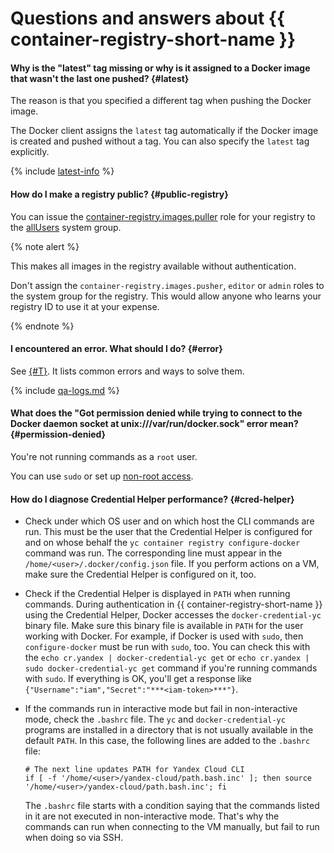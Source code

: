 # Questions and answers about {{ container-registry-short-name }}

#### Why is the "latest" tag missing or why is it assigned to a Docker image that wasn't the last one pushed? {#latest}

The reason is that you specified a different tag when pushing the Docker image.

The Docker client assigns the `latest` tag automatically if the Docker image is created and pushed without a tag. You can also specify the `latest` tag explicitly.

{% include [latest-info](../../_includes/container-registry/info-about-latest.md) %}

#### How do I make a registry public? {#public-registry}

You can issue the [container-registry.images.puller](../security/index.md) role for your registry to the [allUsers](../../iam/concepts/access-control/system-group.md) system group.

{% note alert %}

This makes all images in the registry available without authentication.

Don't assign the `container-registry.images.pusher`, `editor` or `admin` roles to the system group for the registry. This would allow anyone who learns your registry ID to use it at your expense.

{% endnote %}

#### I encountered an error. What should I do? {#error}

See [{#T}](../error/index.md). It lists common errors and ways to solve them.

{% include [qa-logs.md](../../_includes/qa-logs.md) %}

#### What does the "Got permission denied while trying to connect to the Docker daemon socket at unix:///var/run/docker.sock" error mean? {#permission-denied}

You're not running commands as a `root` user.

You can use `sudo` or set up [non-root access](https://docs.docker.com/engine/install/linux-postinstall/#manage-docker-as-a-non-root-user).

#### How do I diagnose Credential Helper performance? {#cred-helper}

- Check under which OS user and on which host the CLI commands are run. This must be the user that the Credential Helper is configured for and on whose behalf the `yc container registry configure-docker` command was run. The corresponding line must appear in the `/home/<user>/.docker/config.json` file. If you perform actions on a VM, make sure the Credential Helper is configured on it, too.

- Check if the Credential Helper is displayed in `PATH` when running commands. During authentication in {{ container-registry-short-name }} using the Credential Helper, Docker accesses the `docker-credential-yc` binary file. Make sure this binary file is available in `PATH` for the user working with Docker. For example, if Docker is used with `sudo`, then `configure-docker` must be run with `sudo`, too. You can check this with the `echo cr.yandex | docker-credential-yc get` or `echo cr.yandex | sudo docker-credential-yc get` command if you're running commands with `sudo`. If everything is OK, you'll get a response like `{"Username":"iam","Secret":"***<iam-token>***"}`.

- If the commands run in interactive mode but fail in non-interactive mode, check the `.bashrc` file. The `yc` and `docker-credential-yc` programs are installed in a directory that is not usually available in the default `PATH`. In this case, the following lines are added to the `.bashrc` file:

  ```
  # The next line updates PATH for Yandex Cloud CLI
  if [ -f '/home/<user>/yandex-cloud/path.bash.inc' ]; then source '/home/<user>/yandex-cloud/path.bash.inc'; fi
  ```

  The `.bashrc` file starts with a condition saying that the commands listed in it are not executed in non-interactive mode. That's why the commands can run when connecting to the VM manually, but fail to run when doing so via SSH.

